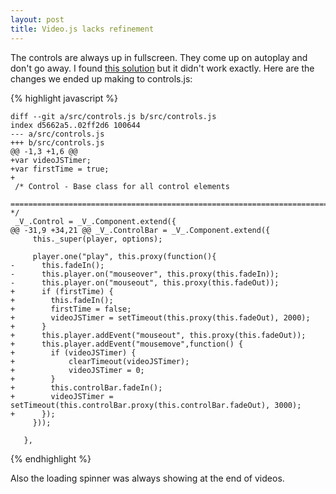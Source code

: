 ```yaml
---
layout: post
title: Video.js lacks refinement
---
```



The controls are always up in fullscreen. They come up on autoplay and don't go away. I found [this solution](http://help.videojs.com/discussions/problems/1113-control-bar-doesnt-fade-out-in-fullscreen) but it didn't work exactly. Here are the changes we ended up making to controls.js:

{% highlight javascript %}

    diff --git a/src/controls.js b/src/controls.js
    index d5662a5..02ff2d6 100644
    --- a/src/controls.js
    +++ b/src/controls.js
    @@ -1,3 +1,6 @@
    +var videoJSTimer;
    +var firstTime = true;
    +
     /* Control - Base class for all control elements
     ================================================================================ */
     _V_.Control = _V_.Component.extend({
    @@ -31,9 +34,21 @@ _V_.ControlBar = _V_.Component.extend({
         this._super(player, options);

         player.one("play", this.proxy(function(){
    -      this.fadeIn();
    -      this.player.on("mouseover", this.proxy(this.fadeIn));
    -      this.player.on("mouseout", this.proxy(this.fadeOut));
    +      if (firstTime) {
    +        this.fadeIn();
    +        firstTime = false;
    +        videoJSTimer = setTimeout(this.proxy(this.fadeOut), 2000);
    +      }
    +      this.player.addEvent("mouseout", this.proxy(this.fadeOut));
    +      this.player.addEvent("mousemove",function() {
    +        if (videoJSTimer) {
    +            clearTimeout(videoJSTimer);
    +            videoJSTimer = 0;
    +        }
    +        this.controlBar.fadeIn();
    +        videoJSTimer = setTimeout(this.controlBar.proxy(this.controlBar.fadeOut), 3000);
    +      });
         }));

       },

{% endhighlight %}


Also the loading spinner was always showing at the end of videos.

